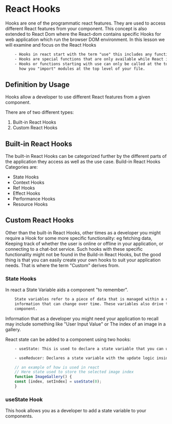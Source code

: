 # React Hooks

Hooks are one of the programmatic react features. They are used to access different React features from your component.
This concept is also extended to React Dom where the React-dom contains specific Hooks for web application which run the browser DOM environment.
In this lesson we will examine and focus on the React Hooks

```txt
    - Hooks in react start with the term "use" this includes any function stating with use or variables.
    - Hooks are special functions that are only available while React id rendering and they let you "hook into" react features.
    - Hooks or functions starting with use can only be called at the top level of your component similar to 
      how you "import" modules at the top level of your file.
```

## Definition by Usage

Hooks allow a developer to use different React features from a given component.

There are of two different types:

1. Built-in React Hooks
2. Custom React Hooks

## Built-in React Hooks

The built-in React Hooks can be categorized further by the different parts of the application they access as well as the use case.
Build-in React Hooks Categories are:

- State Hooks
- Context Hooks
- Ref Hooks
- Effect Hooks
- Performance Hooks
- Resource Hooks

## Custom React Hooks

Other than the built-in React Hooks, other times as a developer you might require a Hook for some more specific functionality: eg
fetching data, Keeping track of whether the user is online or offline in your application, or connecting to a chat-bot service.
Such hooks with these specific functionality might not be found in the Build-in React Hooks, but the good thing is that you can easily
create your own hooks to suit your application needs. That is where the term "Custom" derives from.

### State Hooks

In react a State Variable aids a component "to remember".

```txt
    State variables refer to a piece of data that is managed within a component and are used to store
    information that can change over time. These variables also drive the behavior and appearance of a 
    component.
```

Information that as a developer you might need your application to recall may include something like "User Input Value" or The index
of an image in a gallery.

React state can be added to a component using two hooks:

```txt
    - useState: This is used to declare a state variable that you can update directly.

    - useReducer: Declares a state variable with the update logic inside a reducer function.
```
```js
    // an example of how is used in react
    // Here state used to store the selected image index
    function ImageGallery() {
    const [index, setIndex] = useState(0);
    }
```

### useState Hook

This hook allows you as a developer to add a state variable to your components.

